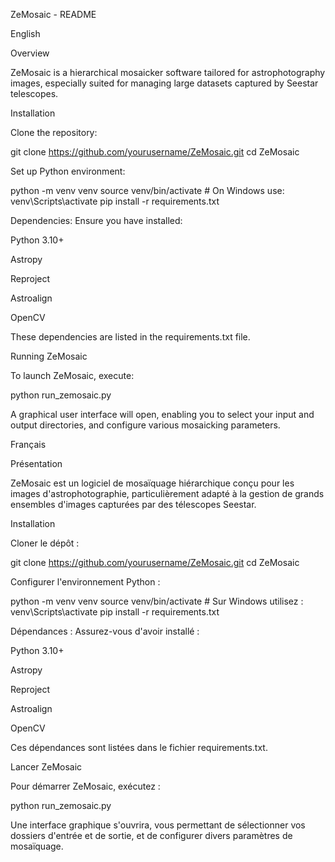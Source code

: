 ZeMosaic - README

English

Overview

ZeMosaic is a hierarchical mosaicker software tailored for astrophotography images, especially suited for managing large datasets captured by Seestar telescopes.

Installation

Clone the repository:

git clone https://github.com/yourusername/ZeMosaic.git
cd ZeMosaic

Set up Python environment:

python -m venv venv
source venv/bin/activate  # On Windows use: venv\Scripts\activate
pip install -r requirements.txt

Dependencies:
Ensure you have installed:

Python 3.10+

Astropy

Reproject

Astroalign

OpenCV

These dependencies are listed in the requirements.txt file.

Running ZeMosaic

To launch ZeMosaic, execute:

python run_zemosaic.py

A graphical user interface will open, enabling you to select your input and output directories, and configure various mosaicking parameters.

Français

Présentation

ZeMosaic est un logiciel de mosaïquage hiérarchique conçu pour les images d'astrophotographie, particulièrement adapté à la gestion de grands ensembles d'images capturées par des télescopes Seestar.

Installation

Cloner le dépôt :

git clone https://github.com/yourusername/ZeMosaic.git
cd ZeMosaic

Configurer l'environnement Python :

python -m venv venv
source venv/bin/activate  # Sur Windows utilisez : venv\Scripts\activate
pip install -r requirements.txt

Dépendances :
Assurez-vous d'avoir installé :

Python 3.10+

Astropy

Reproject

Astroalign

OpenCV

Ces dépendances sont listées dans le fichier requirements.txt.

Lancer ZeMosaic

Pour démarrer ZeMosaic, exécutez :

python run_zemosaic.py

Une interface graphique s'ouvrira, vous permettant de sélectionner vos dossiers d'entrée et de sortie, et de configurer divers paramètres de mosaïquage.